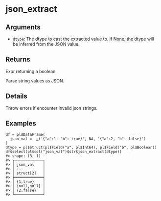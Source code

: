 # json_extract

## Arguments

- `dtype`: The dtype to cast the extracted value to. If None, the dtype will be inferred from the JSON value.

## Returns

Expr returning a boolean

Parse string values as JSON.

## Details

Throw errors if encounter invalid json strings.

## Examples

<pre class='r-example'><code><span class='r-in'><span><span class='va'>df</span> <span class='op'>=</span> <span class='va'>pl</span><span class='op'>$</span><span class='fu'>DataFrame</span><span class='op'>(</span></span></span>
<span class='r-in'><span>  json_val <span class='op'>=</span>  <span class='fu'><a href='https://rdrr.io/r/base/c.html'>c</a></span><span class='op'>(</span><span class='st'>'{"a":1, "b": true}'</span>, <span class='cn'>NA</span>, <span class='st'>'{"a":2, "b": false}'</span><span class='op'>)</span></span></span>
<span class='r-in'><span><span class='op'>)</span></span></span>
<span class='r-in'><span><span class='va'>dtype</span> <span class='op'>=</span> <span class='va'>pl</span><span class='op'>$</span><span class='fu'>Struct</span><span class='op'>(</span><span class='va'>pl</span><span class='op'>$</span><span class='fu'>Field</span><span class='op'>(</span><span class='st'>"a"</span>, <span class='va'>pl</span><span class='op'>$</span><span class='va'>Int64</span><span class='op'>)</span>, <span class='va'>pl</span><span class='op'>$</span><span class='fu'>Field</span><span class='op'>(</span><span class='st'>"b"</span>, <span class='va'>pl</span><span class='op'>$</span><span class='va'>Boolean</span><span class='op'>)</span><span class='op'>)</span></span></span>
<span class='r-in'><span><span class='va'>df</span><span class='op'>$</span><span class='fu'>select</span><span class='op'>(</span><span class='va'>pl</span><span class='op'>$</span><span class='fu'>col</span><span class='op'>(</span><span class='st'>"json_val"</span><span class='op'>)</span><span class='op'>$</span><span class='va'>str</span><span class='op'>$</span><span class='fu'>json_extract</span><span class='op'>(</span><span class='va'>dtype</span><span class='op'>)</span><span class='op'>)</span></span></span>
<span class='r-out co'><span class='r-pr'>#&gt;</span> shape: (3, 1)</span>
<span class='r-out co'><span class='r-pr'>#&gt;</span> ┌─────────────┐</span>
<span class='r-out co'><span class='r-pr'>#&gt;</span> │ json_val    │</span>
<span class='r-out co'><span class='r-pr'>#&gt;</span> │ ---         │</span>
<span class='r-out co'><span class='r-pr'>#&gt;</span> │ struct[2]   │</span>
<span class='r-out co'><span class='r-pr'>#&gt;</span> ╞═════════════╡</span>
<span class='r-out co'><span class='r-pr'>#&gt;</span> │ {1,true}    │</span>
<span class='r-out co'><span class='r-pr'>#&gt;</span> │ {null,null} │</span>
<span class='r-out co'><span class='r-pr'>#&gt;</span> │ {2,false}   │</span>
<span class='r-out co'><span class='r-pr'>#&gt;</span> └─────────────┘</span>
 </code></pre>